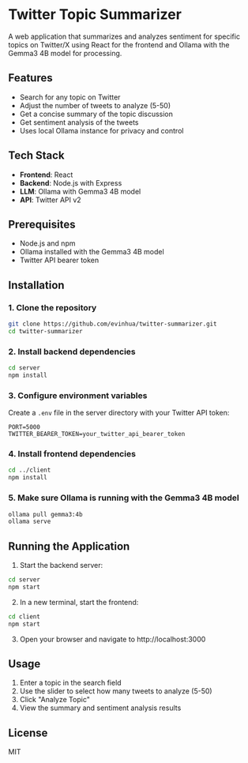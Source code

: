 # Twitter Topic Summarizer

A web application that summarizes and analyzes sentiment for specific topics on Twitter/X using React for the frontend and Ollama with the Gemma3 4B model for processing.

## Features

- Search for any topic on Twitter
- Adjust the number of tweets to analyze (5-50)
- Get a concise summary of the topic discussion
- Get sentiment analysis of the tweets
- Uses local Ollama instance for privacy and control

## Tech Stack

- **Frontend**: React
- **Backend**: Node.js with Express
- **LLM**: Ollama with Gemma3 4B model
- **API**: Twitter API v2

## Prerequisites

- Node.js and npm
- Ollama installed with the Gemma3 4B model
- Twitter API bearer token

## Installation

### 1. Clone the repository

```bash
git clone https://github.com/evinhua/twitter-summarizer.git
cd twitter-summarizer
```

### 2. Install backend dependencies

```bash
cd server
npm install
```

### 3. Configure environment variables

Create a `.env` file in the server directory with your Twitter API token:

```
PORT=5000
TWITTER_BEARER_TOKEN=your_twitter_api_bearer_token
```

### 4. Install frontend dependencies

```bash
cd ../client
npm install
```

### 5. Make sure Ollama is running with the Gemma3 4B model

```bash
ollama pull gemma3:4b
ollama serve
```

## Running the Application

1. Start the backend server:

```bash
cd server
npm start
```

2. In a new terminal, start the frontend:

```bash
cd client
npm start
```

3. Open your browser and navigate to http://localhost:3000

## Usage

1. Enter a topic in the search field
2. Use the slider to select how many tweets to analyze (5-50)
3. Click "Analyze Topic"
4. View the summary and sentiment analysis results

## License

MIT
